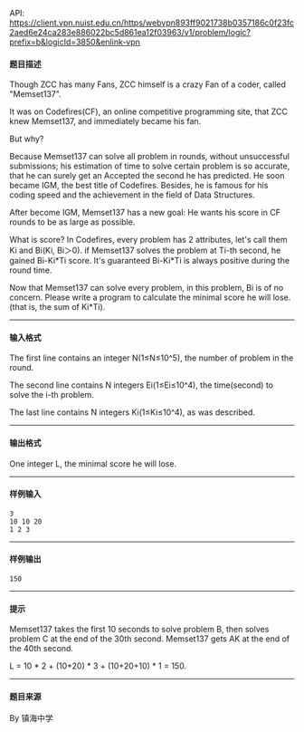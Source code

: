 API: https://client.vpn.nuist.edu.cn/https/webvpn893ff9021738b0357186c0f23fc2aed6e24ca283e886022bc5d861ea12f03963/v1/problem/logic?prefix=b&logicId=3850&enlink-vpn

#### 题目描述

Though ZCC has many Fans, ZCC himself is a crazy Fan of a coder, called "Memset137".

It was on Codefires(CF), an online competitive programming site, that ZCC knew Memset137, and immediately became his fan.

But why?

Because Memset137 can solve all problem in rounds, without unsuccessful submissions; his estimation of time to solve certain problem is so accurate, that he can surely get an Accepted the second he has predicted. He soon became IGM, the best title of Codefires. Besides, he is famous for his coding speed and the achievement in the field of Data Structures.

After become IGM, Memset137 has a new goal: He wants his score in CF rounds to be as large as possible.

What is score? In Codefires, every problem has 2 attributes, let's call them Ki and Bi(Ki, Bi＞0). if Memset137 solves the problem at Ti-th second, he gained Bi-Ki\*Ti score. It's guaranteed Bi-Ki\*Ti is always positive during the round time.

Now that Memset137 can solve every problem, in this problem, Bi is of no concern. Please write a program to calculate the minimal score he will lose.(that is, the sum of Ki\*Ti).

---

#### 输入格式

The first line contains an integer N(1≤N≤10^5), the number of problem in the round.

The second line contains N integers Ei(1≤Ei≤10^4), the time(second) to solve the i-th problem.

The last line contains N integers Ki(1≤Ki≤10^4), as was described.

---

#### 输出格式

One integer L, the minimal score he will lose.

---

#### 样例输入
```
3
10 10 20
1 2 3
```

---

#### 样例输出
```
150
```

---

#### 提示

Memset137 takes the first 10 seconds to solve problem B, then solves problem C at the end of the 30th second. Memset137 gets AK at the end of the 40th second.

L = 10 \* 2 + (10+20) \* 3 + (10+20+10) \* 1 = 150. 

---

#### 题目来源

By 镇海中学